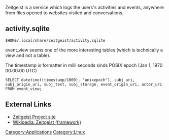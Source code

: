 Zeitgeist is a service which logs the users's activities and events,
anywhere from files opened to websites visited and conversations.

## activity.sqlite

    $HOME/.local/share/zeitgeist/activity.sqlite

event_view seems one of the more interesting tables (which is
technically a view and not a table).

The timestamp is formatter in milli seconds sinds POSIX epoch (Jan 1,
1970 00:00:00 UTC)

    SELECT datetime((timestamp/1000), "unixepoch"), subj_uri, subj_origin_uri, subj_text, subj_storage, event_origin_uri, actor_uri FROM event_view;

## External Links

- [Zeitgeist Project site](http://zeitgeist-project.com/)
- [Wikipedia: Zeitgeist
  (framework)](http://en.wikipedia.org/wiki/Zeitgeist_(framework))

[Category:Applications](Category:Applications "wikilink")
[Category:Linux](Category:Linux "wikilink")